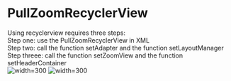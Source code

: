 
PullZoomRecyclerView
====================

Using recyclerview requires three steps:<br/>
Step one: use the PullZoomRecyclerView in XML<br/>
Step two: call the function setAdapter and the function setLayoutManager<br/>
Step threee: call the function setZoomView and the function setHeaderContainer<br/>
![width=300](https://raw.githubusercontent.com/dinuscxj/PullZoomRecyclerView/master/Preview/device-2015-08-30-182407.png)
![width=300](https://raw.githubusercontent.com/dinuscxj/PullZoomRecyclerView/master/Preview/device-2015-08-30-182433.png)<br/>
